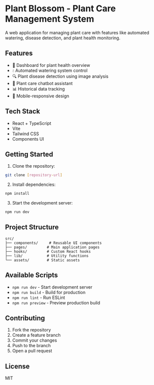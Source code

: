 # Plant Blossom - Plant Care Management System

A web application for managing plant care with features like automated watering, disease detection, and plant health monitoring.

## Features

- 🌱 Dashboard for plant health overview
- 💧 Automated watering system control
- 🔍 Plant disease detection using image analysis
- 💬 Plant care chatbot assistant
- 📊 Historical data tracking
- 📱 Mobile-responsive design

## Tech Stack

- React + TypeScript
- Vite
- Tailwind CSS
- Components UI

## Getting Started

1. Clone the repository:
```bash
git clone [repository-url]
```

2. Install dependencies:
```bash
npm install
```

3. Start the development server:
```bash
npm run dev
```

## Project Structure

```
src/
├── components/     # Reusable UI components
├── pages/         # Main application pages
├── hooks/         # Custom React hooks
├── lib/           # Utility functions
└── assets/        # Static assets
```

## Available Scripts

- `npm run dev` - Start development server
- `npm run build` - Build for production
- `npm run lint` - Run ESLint
- `npm run preview` - Preview production build

## Contributing

1. Fork the repository
2. Create a feature branch
3. Commit your changes
4. Push to the branch
5. Open a pull request

## License

MIT